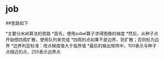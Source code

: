# job

##思路如下

*主要分水岭算法的思路
*首先，使用sobel算子求得图像的梯度
*然后，从种子点开始想四周扩散，使用队列来完成
	*四周的点如果不是边界，则扩散；否则标为边界
	*边界判定标准：改点梯度值大于临界值
*最后的输出矩阵中，100表示与种子点相近的点，255表示边界点